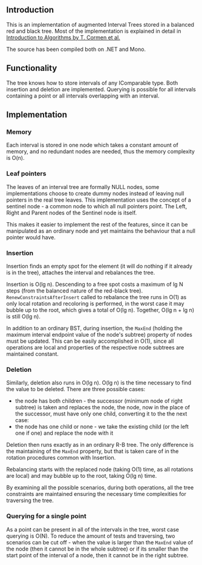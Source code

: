 Introduction
------------

This is an implementation of augmented Interval Trees stored in a balanced red and black tree. Most of the implementation is explained in detail in [Introduction to Algorithms by T. Cormen et al.][book]

The source has been compiled both on .NET and Mono.

[book]: http://books.google.cz/books?id=NLngYyWFl_YC&lpg=PP1&dq=isbn%3A0262032937&pg=PP1#v=onepage&q&f=false

Functionality
-------------

The tree knows how to store intervals of any IComparable type. Both insertion and deletion are implemented. Querying is possible for all intervals containing a point or all intervals overlapping with an interval.


Implementation
--------------

### Memory

Each interval is stored in one node which takes a constant amount of memory, and no redundant nodes are needed, thus the memory complexity is O(n).

### Leaf pointers

The leaves of an interval tree are formally NULL nodes, some implementations choose to create dummy nodes instead of leaving null pointers in the real tree leaves. This implementation uses the concept of a sentinel node - a common node to which all null pointers point. The Left, Right and Parent nodes of the Sentinel node is itself.

This makes it easier to implement the rest of the features, since it can be manipulated as an ordinary node and yet maintains the behaviour that a null pointer would have.

### Insertion

Insertion finds an empty spot for the element (it will do nothing if it already is in the tree), attaches the interval and rebalances the tree.

Insertion is O(lg n). Descending to a free spot costs a maximum of lg N steps (from the balanced nature of the red-black tree). `RenewConstraintsAfterInsert` called to rebalance the tree runs in O(1) as only local rotation and recoloring is performed, in the worst case it may bubble up to the root, which gives a total of O(lg n). Together, O(lg n + lg n) is still O(lg n).

In addition to an ordinary BST, during insertion, the `MaxEnd` (holding the maximum interval endpoint value of the node's subtree) property of nodes must be updated. This can be easily accomplished in O(1), since all operations are local and properties of the respective node subtrees are maintained constant.


### Deletion

Similarly, deletion also runs in O(lg n). O(lg n) is the time necessary to find the value to be deleted. There are three possible cases:

 - the node has both children - the successor (minimum node of right subtree) is taken and replaces the node, the node, now in the place of the successor, must have only one child, converting it to the the next case:
 - the node has one child or none - we take the existing child (or the left one if one) and replace the node with it

Deletion then runs exactly as in an ordinary R-B tree. The only difference is the maintaining of the `MaxEnd` property, but that is taken care of in the rotation procedures common with Insertion.

Rebalancing starts with the replaced node (taking O(1) time, as all rotations are local) and may bubble up to the root, taking O(lg n) time.

By examining all the possible scenarios, during both operations, all the tree constraints are maintained ensuring the necessary time complexities for traversing the tree.

### Querying for a single point

As a point can be present in all of the intervals in the tree, worst case querying is O(N). To reduce the amount of tests and traversing, two scenarios can be cut off - when the value is larger than the `MaxEnd` value of the node (then it cannot be in the whole subtree) or if its smaller than the start point of the interval of a node, then it cannot be in the right subtree.




